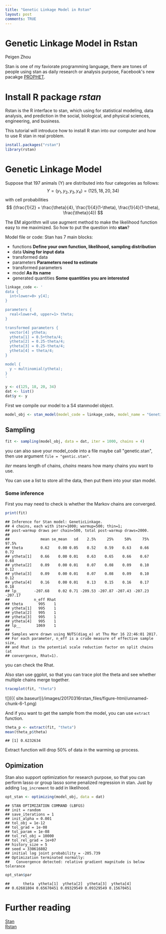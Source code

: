 ```yaml
---
title: "Genetic Linkage Model in Rstan"
layout: post
comments: TRUE
---
```


# Genetic Linkage Model in Rstan
Peigen Zhou  

Stan is one of my faviorate programming language, there are tones of people using stan as daily research or analysis purpose, Facebook's new pacakge [PROPHET](https://facebookincubator.github.io/prophet/).



# Install R package _rstan_

Rstan is the R interface to stan, which using for statistical modeling, data analysis, and prediction in the social, biological, and physical sciences, engineering, and business.

This tutorial will introduce how to install R stan into our computer and how to use R stan in real problem.

```R
install.packages("rstan")
library(rstan)
```

# Genetic Linkage Model 

Suppose that 197 animals (Y) are distributed into four categories as follows:
$$ Y = (y_1, y_2, y_3, y_4) = (125, 18, 20, 34) $$
with cell probabilities
$$ (\frac{1}{2} + \frac{\theta}{4}, \frac{1}{4}(1-\theta), \frac{1}{4}(1-\theta), \frac{\theta}{4}) $$

The EM algorithm will use augment method to make the likelihood function easy to me maximized. So how to put the question into __stan__?



Model file or code:
Stan has 7 main blocks:   

+ functions **Define your own function, likelihood, sampling distribution**
+ data  **Using for input data**
+ transformed data 
+ parameters **Parameters need to estimate**
+ transformed parameters
+ model **As its name**
+ generated quantities **Some quantities you are interested**


```r
linkage_code <- '
data {
  int<lower=0> y[4];
}

parameters {
  real<lower=0, upper=1> theta;
}

transformed parameters {
  vector[4] ytheta;
  ytheta[1] = 0.5+theta/4;
  ytheta[2] = 0.25-theta/4;
  ytheta[3] = 0.25-theta/4;
  ytheta[4] = theta/4;
}

model {
  y ~ multinomial(ytheta);
}
'

y <- c(125, 18, 20, 34)
dat <- list()
dat$y <- y
```

First we compile our model to a S4 stanmodel object.


```r
model_obj <- stan_model(model_code = linkage_code, model_name = "GeneticLinkage")
```

## Sampling


```r
fit <- sampling(model_obj, data = dat, iter = 1000, chains = 4) 
```
you can also save your model_code into a file maybe call "genetic.stan", then use argument `file = "gentic.stan"`.

_iter_ means length of chains, _chains_ means how many chains you want to use.

You can use a list to store all the data, then put them into your stan model.

### Some inference

First you may need to check is whether the Markov chains are converged.


```r
print(fit)
```

```
## Inference for Stan model: GeneticLinkage.
## 4 chains, each with iter=1000; warmup=500; thin=1; 
## post-warmup draws per chain=500, total post-warmup draws=2000.
## 
##              mean se_mean   sd    2.5%     25%     50%     75%   97.5%
## theta        0.62    0.00 0.05    0.52    0.59    0.63    0.66    0.72
## ytheta[1]    0.66    0.00 0.01    0.63    0.65    0.66    0.67    0.68
## ytheta[2]    0.09    0.00 0.01    0.07    0.08    0.09    0.10    0.12
## ytheta[3]    0.09    0.00 0.01    0.07    0.08    0.09    0.10    0.12
## ytheta[4]    0.16    0.00 0.01    0.13    0.15    0.16    0.17    0.18
## lp__      -207.68    0.02 0.71 -209.53 -207.87 -207.43 -207.23 -207.17
##           n_eff Rhat
## theta       995    1
## ytheta[1]   995    1
## ytheta[2]   995    1
## ytheta[3]   995    1
## ytheta[4]   995    1
## lp__       1069    1
## 
## Samples were drawn using NUTS(diag_e) at Thu Mar 16 22:46:01 2017.
## For each parameter, n_eff is a crude measure of effective sample size,
## and Rhat is the potential scale reduction factor on split chains (at 
## convergence, Rhat=1).
```

you can check the Rhat.

Also stan use ggplot, so that you can trace plot the theta and see whether multiple chains merge together.


```r
traceplot(fit, "theta")
```

![]({{ site.baseurl}}/images/20170316rstan_files/figure-html/unnamed-chunk-6-1.png)

And if you want to get the sample from the model, you can use `extract` function.


```r
theta_p <- extract(fit, "theta")
mean(theta_p$theta)
```

```
## [1] 0.6232634
```

Extract function will drop 50% of data in the warming up process.

## Opimization

Stan also support optimization for research purpose, so that you can perform lasso or group lasso some penalized regression in stan. Just by adding `log_increment` to add in likelihood.


```r
opt_stan <- optimizing(model_obj, data = dat)
```

```
## STAN OPTIMIZATION COMMAND (LBFGS)
## init = random
## save_iterations = 1
## init_alpha = 0.001
## tol_obj = 1e-12
## tol_grad = 1e-08
## tol_param = 1e-08
## tol_rel_obj = 10000
## tol_rel_grad = 1e+07
## history_size = 5
## seed = 330616802
## initial log joint probability = -205.739
## Optimization terminated normally: 
##   Convergence detected: relative gradient magnitude is below tolerance
```


```r
opt_stan$par
```

```
##      theta  ytheta[1]  ytheta[2]  ytheta[3]  ytheta[4] 
## 0.62681804 0.65670451 0.09329549 0.09329549 0.15670451
```


# Further reading

[Stan](http://mc-stan.org/)  
[Rstan](http://mc-stan.org/interfaces/rstan.html)  
